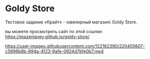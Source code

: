 # Goldy Store
Тестовое задание «‎Крайт» - ювелирный магазин\ Goldy Store.

вы можете просмотреть сайт по этой ссылке:
https://mazenlavey.github.io/goldy-store/


https://user-images.githubusercontent.com/122162390/220455607-c5896b8b-894a-4f23-9afe-0924d7bfe0b7.mp4


